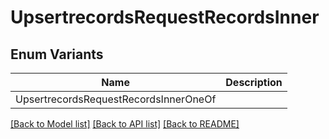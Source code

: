 # UpsertrecordsRequestRecordsInner

## Enum Variants

| Name | Description |
|---- | -----|
| UpsertrecordsRequestRecordsInnerOneOf |  |

[[Back to Model list]](../README.md#documentation-for-models) [[Back to API list]](../README.md#documentation-for-api-endpoints) [[Back to README]](../README.md)



